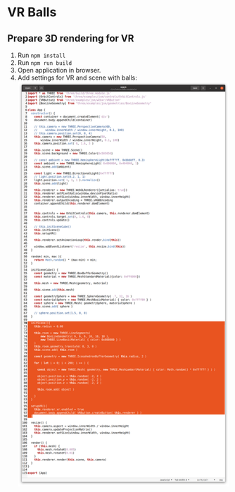 # VR Balls

## Prepare 3D rendering for VR
1. Run `npm install`
2. Run `npm run build`
3. Open application in browser.
4. Add settings for VR and scene with balls: ![](docs/step1.png)
